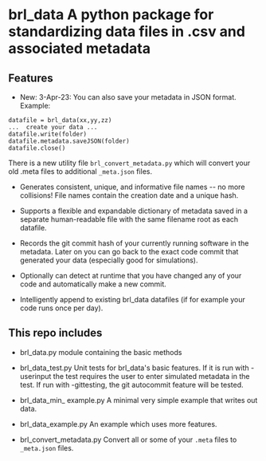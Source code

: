 # brl_data    A python package for standardizing data files in .csv and associated metadata

## Features

* New: 3-Apr-23:   You can also save your  metadata in JSON format.  Example:

```
datafile = brl_data(xx,yy,zz)
...  create your data ...
datafile.write(folder)
datafile.metadata.saveJSON(folder)
datafile.close()
```

  There is a new utility file `brl_convert_metadata.py` which will convert your old .meta files to additional `_meta.json` files.

* Generates consistent, unique, and informative file names -- no more collisions!
  File names contain the creation date and a unique hash. 

* Supports a flexible and expandable dictionary of metadata saved in a separate human-readable file with 
  the same filename root as each datafile.

* Records the git commit hash of your currently running software in the metadata.    Later on you can 
  go back to the exact code commit that generated your data (especially good for simulations).

* Optionally can detect at runtime that you have changed any of your code and automatically make a new commit.

* Intelligently append to existing brl_data datafiles (if for example your code runs once per day). 

## This repo includes

* brl_data.py  module containing the basic methods

* brl_data_test.py    Unit tests for brl_data's basic features.   If it is run with -userinput the test requires
  the user to enter simulated metadata in the test.  If run with -gittesting, the git autocommit feature will be tested.

* brl_data_min_ example.py   A minimal very simple example that writes out data. 

* brl_data_example.py        An example which uses more features.

* brl_convert_metadata.py    Convert all or some of your `.meta` files to `_meta.json` files.

